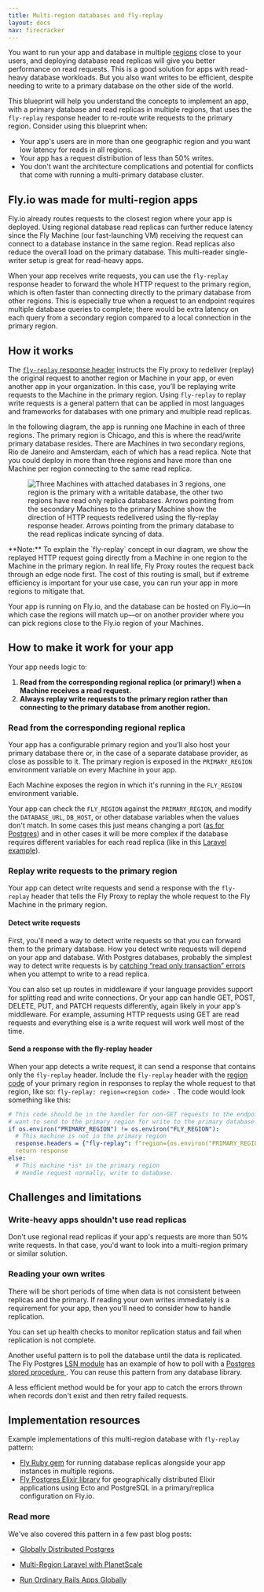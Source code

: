 ```yaml
---
title: Multi-region databases and fly-replay
layout: docs
nav: firecracker
---
```


You want to run your app and database in multiple [regions](/docs/reference/regions/) close to your users, and deploying database read replicas will give you better performance on read requests. This is a good solution for apps with read-heavy database workloads. But you also want writes to be efficient, despite needing to write to a primary database on the other side of the world.

This blueprint will help you understand the concepts to implement an app, with a primary database and read replicas in multiple regions, that uses the `fly-replay` response header to re-route write requests to the primary region. Consider using this blueprint when:

- Your app's users are in more than one geographic region and you want low latency for reads in all regions.
- Your app has a request distribution of less than 50% writes.
- You don't want the architecture complications and potential for conflicts that come with running a multi-primary database cluster.

## Fly.io was made for multi-region apps

Fly.io already routes requests to the closest region where your app is deployed. Using regional database read replicas can further reduce latency since the Fly Machine (our fast-launching VM) receiving the request can connect to a database instance in the same region. Read replicas also reduce the overall load on the primary database. This multi-reader single-writer setup is great for read-heavy apps.

When your app receives write requests, you can use the `fly-replay` response header to forward the whole HTTP request to the primary region, which is often faster than connecting directly to the primary database from other regions. This is especially true when a request to an endpoint requires multiple database queries to complete; there would be extra latency on each query from a secondary region compared to a local connection in the primary region.

## How it works

The [`fly-replay` response header](/docs/networking/dynamic-request-routing/) instructs the Fly proxy to redeliver (replay) the original request to another region or Machine in your app, or even another app in your organization. In this case, you’ll be replaying write requests to the Machine in the primary region. Using `fly-replay` to replay write requests is a general pattern that can be applied in most languages and frameworks for databases with one primary and multiple read replicas.

In the following diagram, the app is running one Machine in each of three regions. The primary region is Chicago, and this is where the read/write primary database resides. There are Machines in two secondary regions, Rio de Janeiro and Amsterdam, each of which has a read replica. Note that you could deploy in more than three regions and have more than one Machine per region connecting to the same read replica.

<figure>
  <img src="/static/images/docs-fly-replay.png" alt="Three Machines with attached databases in 3 regions, one region is the primary with a writable database, the other two regions have read only replica databases. Arrows pointing from the secondary Machines to the primary Machine show the direction of HTTP requests redelivered using the fly-replay response header. Arrows pointing from the primary database to the read replicas indicate syncing of data.">
</figure>

<div class="note">
**Note:** To explain the `fly-replay` concept in our diagram, we show the replayed HTTP request going directly from a Machine in one region to the Machine in the primary region. In real life, Fly Proxy routes the request back through an edge node first. The cost of this routing is small, but if extreme efficiency is important for your use case, you can run your app in more regions to mitigate that.
</div>

Your app is running on Fly.io, and the database can be hosted on Fly.io—in which case the regions will match up—or on another provider where you can pick regions close to the Fly.io region of your Machines.

## How to make it work for your app

Your app needs logic to:

1. **Read from the corresponding regional replica (or primary!) when a Machine receives a read request.** 
1. **Always replay write requests to the primary region rather than connecting to the primary database from another region.**

### Read from the corresponding regional replica

Your app has a configurable primary region and you'll also host your primary database there or, in the case of a separate database provider, as close as possible to it. The primary region is exposed in the `PRIMARY_REGION` environment variable on every Machine in your app.

Each Machine exposes the region in which it's running in the `FLY_REGION` environment variable.

Your app can check the `FLY_REGION` against the `PRIMARY_REGION`, and modify the `DATABASE_URL`, `DB_HOST`, or other database variables when the values don't match. In some cases this just means changing a port ([as for Postgres](/docs/postgres/advanced-guides/high-availability-and-global-replication/#connecting-to-read-replicas)) and in other cases it will be more complex if the database requires different variables for each read replica (like in this [Laravel example](/laravel-bytes/multi-region-laravel-with-planetscale/)).

### Replay write requests to the primary region

Your app can detect write requests and send a response with the `fly-replay` header that tells the Fly Proxy to replay the whole request to the Fly Machine in the primary region.

#### Detect write requests

First, you'll need a way to detect write requests so that you can forward them to the primary database. How you detect write requests will depend on your app and database. With Postgres databases, probably the simplest way to detect write requests is by [catching “read only transaction” errors](/docs/postgres/advanced-guides/high-availability-and-global-replication/#detecting-write-requests) when you attempt to write to a read replica.

You can also set up routes in middleware if your language provides support for splitting read and write connections. Or your app can handle GET, POST, DELETE, PUT, and PATCH requests differently, again likely in your app's middleware. For example, assuming HTTP requests using GET are read requests and everything else is a write request will work well most of the time.

#### Send a response with the fly-replay header

When your app detects a write request, it can send a response that contains only the `fly-replay` header. Include the `fly-replay` header with the [region code](/docs/reference/regions/) of your primary region in responses to replay the whole request to that region, like so: `fly-replay: region=<region code> `. The code would look something like this:

```yaml
# This code should be in the handler for non-GET requests to the endpoint you 
# want to send to the primary region for write to the primary database.
if os.environ("PRIMARY_REGION") != os.environ("FLY_REGION"):
  # This machine is not in the primary region
  response.headers = {"fly-replay": f"region={os.environ("PRIMARY_REGION")}"}
  return response
else:
  # This machine *is* in the primary region
  # Handle request normally, write to database.
```

## Challenges and limitations

### Write-heavy apps shouldn't use read replicas

Don't use regional read replicas if your app's requests are more than 50% write requests. In that case, you'd want to look into a multi-region primary or similar solution.

### Reading your own writes

There will be short periods of time when data is not consistent between replicas and the primary. If reading your own writes immediately is a requirement for your app, then you'll need to consider how to handle replication.

You can set up health checks to monitor replication status and fail when replication is not complete.

Another useful pattern is to poll the database until the data is replicated. The Fly Postgres [LSN module](https://github.com/superfly/fly_postgres_elixir/tree/main/lib/lsn+external) has an example of how to poll with a [Postgres stored procedure ](https://github.com/superfly/fly_postgres_elixir/blob/main/lib/migrations/v01.ex+external). You can reuse this pattern from any database library.

A less efficient method would be for your app to catch the errors thrown when records don't exist and then retry failed requests.

## Implementation resources

Example implementations of this multi-region database with `fly-replay` pattern:

- [Fly Ruby gem](https://github.com/superfly/fly-ruby+external) for running database replicas alongside your app instances in multiple regions.
- [Fly Postgres Elixir library](https://github.com/superfly/fly_postgres_elixir+external) for geographically distributed Elixir applications using Ecto and PostgreSQL in a primary/replica configuration on Fly.io.

### Read more

We've also covered this pattern in a few past blog posts:

- [Globally Distributed Postgres](https://fly.io/blog/globally-distributed-postgres/)

- [Multi-Region Laravel with PlanetScale](https://fly.io/laravel-bytes/multi-region-laravel-with-planetscale/)

- [Run Ordinary Rails Apps Globally](https://fly.io/ruby-dispatch/run-ordinary-rails-apps-globally/)
